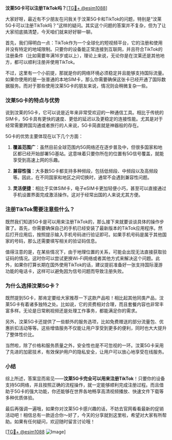 **汶莱5G卡可以注册TikTok吗？**[[TG💪+ @esim1088](https://t.me/s/esim1088)]

大家好呀，最近有不少朋友在问我关于汶莱5G卡和TikTok的问题，特别是“汶莱5G卡可以注册TikTok吗？”这样的疑问。其实这个问题的答案并不复杂，但为了让大家彻底搞清楚，今天咱们就来好好聊一聊。

首先，我们得明白一点：TikTok作为一个全球化的短视频平台，它的注册和使用并没有特定的地域限制。只要你的设备能正常连接到互联网，并且符合TikTok的注册条件（比如需要年满16岁或以上），理论上来说，无论你是在汶莱还是其他地方，都可以顺利注册并使用TikTok。

不过，这里有一个小前提，那就是你的网络环境必须稳定并且能够支持国际流量。如果你使用的是一张普通的本地SIM卡，那么你需要确保这张卡已经开通了国际数据服务。而对于那些使用汶莱5G卡的朋友来说，情况则会稍微复杂一些。

### 汶莱5G卡的特点与优势

说到汶莱的5G卡，它可以说是近年来非常受欢迎的一种通信工具。相比于传统的SIM卡，5G卡具有更快的速度、更低的延迟以及更稳定的连接性能。尤其是对于经常需要跨国沟通或者旅行的人来说，5G卡简直就是神器般的存在。

5G卡的优势主要体现在以下几个方面：

1. **覆盖范围广**：虽然目前全球范围内5G网络还在逐步普及中，但很多国家和地区都已经开始部署5G基站。这意味着只要你所在的位置有5G信号覆盖，就能享受到高速上网的乐趣。
   
2. **兼容性强**：大多数5G卡都支持多种频段，包括低频段、中频段以及高频段等。因此，在不同国家和地区之间切换时，通常不会遇到兼容性问题。

3. **灵活便捷**：相比于实体SIM卡，电子eSIM卡更加轻便小巧，甚至可以直接通过手机设置界面完成激活操作。这对于经常出国的人来说尤其方便。

### 注册TikTok需要注意些什么？

既然我们知道5G卡是可以用来注册TikTok的，那么接下来就要谈谈具体的操作步骤了。首先，你需要确保自己的手机已经安装了最新版本的TikTok应用程序。然后打开应用后，按照提示输入手机号码进行验证即可。如果手机号码是属于其他国家的号码，那么还需要填写相关的验证码信息。

值得注意的是，在某些情况下，由于地理位置的关系，可能会出现无法直接获取验证码的情况。这时你可以尝试更换Wi-Fi网络或者其他方式来解决这个问题。此外，如果你打算长期在国外使用TikTok的话，建议提前准备好一张支持国际漫游功能的电话卡，这样可以避免因为信号问题而导致注册失败。

### 为什么选择汶莱5G卡？

既然提到5G卡，那肯定要给大家推荐一下这款产品啦！相比起其他同类产品，汶莱5G卡有着诸多独特之处。比如说，它的资费相对合理，而且套餐内容也非常丰富多样。无论是日常刷视频还是处理工作事务，都能满足你的需求。

另外，汶莱5G卡还提供了一些额外的服务选项，比如免费赠送的部分流量包、优惠折扣活动等等。这些增值服务不仅能让用户享受到更多的便利，同时也大大提升了整体性价比。

当然啦，除了价格和服务质量之外，安全性也是不可忽视的一环。汶莱5G卡采用了先进的加密技术，有效保护用户的隐私安全，让用户可以放心地享受在线服务。

### 小结

综上所述，答案显而易见——**汶莱5G卡完全可以用来注册TikTok**！只要你的设备支持5G网络，并且按照正确的流程操作，就一定能够顺利完成注册过程。而且借助于5G卡的强大功能，你还能够在世界各地畅享高清视频播放、快速文件下载等多种优质体验。

最后再强调一遍哦，如果你对汶莱5G卡感兴趣的话，不妨去官网看看最新的促销活动吧！相信总有一款适合你～好了，今天的分享就到这里啦，希望对大家有所帮助。如果有任何疑问，欢迎随时留言讨论哦！

[[TG💪+ @esim1088](https://t.me/s/esim1088) ![Image](https://i.postimg.cc/4NQfJmqS/Snipaste-2025-05-13-00-14-12.png)]